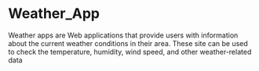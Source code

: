 # Weather_App
Weather apps are Web applications that provide users with information about the current  weather conditions in their area. These site can be used to check the temperature, humidity, wind speed, and other weather-related data
